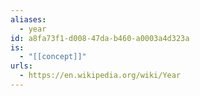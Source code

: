 ```yaml
---
aliases:
  - year
id: a8fa73f1-d008-47da-b460-a0003a4d323a
is:
  - "[[concept]]"
urls:
  - https://en.wikipedia.org/wiki/Year
---
```

